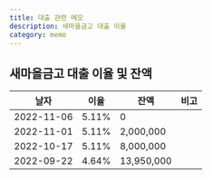 ```yaml
---
title: 대출 관련 메모
description: 새마을금고 대출 이율
category: memo
---
```


새마을금고 대출 이율 및 잔액
---

|날자|이율|잔액|비고|
|---|---|---|---|
|2022-11-06|5.11%|0|   |
|2022-11-01|5.11%|2,000,000|   |
|2022-10-17|5.11%|8,000,000|   |
|2022-09-22|4.64%|13,950,000|   |